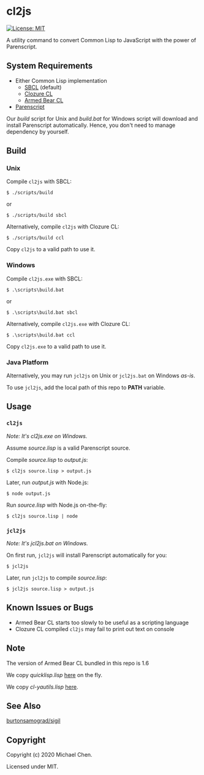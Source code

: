 # cl2js

[![License: MIT](https://img.shields.io/badge/License-MIT-yellow.svg)](https://opensource.org/licenses/MIT)

A utility command to convert Common Lisp to JavaScript with the power of Parenscript.

## System Requirements

* Either Common Lisp implementation
  * [SBCL](http://www.sbcl.org/) (default)
  * [Clozure CL](https://ccl.clozure.com/)
  * [Armed Bear CL](https://common-lisp.net/project/armedbear/)
* [Parenscript](https://common-lisp.net/project/parenscript/)

Our *build* script for Unix and *build.bat* for Windows script will download and install Parenscript automatically. Hence, you don't need to manage dependency by yourself.

## Build

### Unix

Compile `cl2js` with SBCL:

```
$ ./scripts/build
```

or

```
$ ./scripts/build sbcl
```

Alternatively, compile `cl2js` with Clozure CL:

```
$ ./scripts/build ccl
```

Copy `cl2js` to a valid path to use it.

### Windows

Compile `cl2js.exe` with SBCL:

```
$ .\scripts\build.bat
```

or

```
$ .\scripts\build.bat sbcl
```

Alternatively, compile `cl2js.exe` with Clozure CL:

```
$ .\scripts\build.bat ccl
```

Copy `cl2js.exe` to a valid path to use it.

### Java Platform

Alternatively, you may run `jcl2js` on Unix or `jcl2js.bat` on Windows *as-is*.

To use `jcl2js`, add the local path of this repo to **PATH** variable.

## Usage

### `cl2js`

*Note: It's cl2js.exe on Windows.*

Assume *source.lisp* is a valid Parenscript source.

Compile *source.lisp* to *output.js*:

```
$ cl2js source.lisp > output.js
```

Later, run *output.js* with Node.js:

```
$ node output.js
```

Run *source.lisp* with Node.js on-the-fly:

```
$ cl2js source.lisp | node
```

### `jcl2js`

*Note: It's jcl2js.bat on Windows.*

On first run, `jcl2js` will install Parenscript automatically for you:

```
$ jcl2js
```

Later, run `jcl2js` to compile *source.lisp*:

```
$ jcl2js source.lisp > output.js
```

## Known Issues or Bugs

* Armed Bear CL starts too slowly to be useful as a scripting language
* Clozure CL compiled `cl2js` may fail to print out text on console

## Note

The version of Armed Bear CL bundled in this repo is 1.6

We copy *quicklisp.lisp* [here](https://www.quicklisp.org/beta/) on the fly.

We copy *cl-yautils.lisp* [here](https://github.com/cwchentw/cl-yautils).

## See Also

[burtonsamograd/sigil](https://github.com/burtonsamograd/sigil)

## Copyright

Copyright (c) 2020 Michael Chen.

Licensed under MIT.
